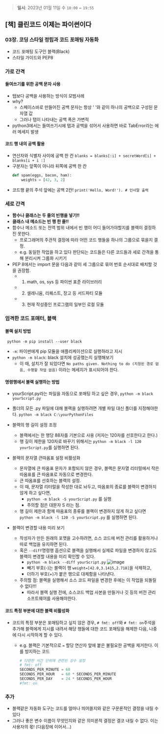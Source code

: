 > **일시**: 2023년 01월 11일 수 `18:00` ~ `19:55`

## [책] 클린코드 이제는 파이썬이다
### 03장. 코딩 스타일 정립과 코드 포매팅 자동화
- 코드 포매팅 도구인 블랙(Black)
- 스타일 가이드와 PEP8

### 가로 간격
#### 들여쓰기를 위한 공백 문자 사용
- 탭보다 공백을 사용하는 방식이 모범사례
- why?
  - 스페이스바로 만들어진 공백 문자는 항상 ' '와 같이 하나의 공백으로 구성된 문자열 값
  - 그러나 탭이 나타내는 공백 폭은 가변적
- python3에서는 들여쓰기시에 탭과 공백을 섞어서 사용하면 바로 TabError라는 에러 메세지 발생

#### 코드 행 내의 공백 활용
- 연산자와 식별자 사이에 공백 한 칸
  `blanks = blanks[:i] + secretWord[i] + blanks[i + i :]`
- 구분자는 앞쪽이 아니라 뒤쪽에 공백 한 칸
  ```python
  def spam(eggs, bacon, ham):
      weights = [42, 3, 2]
  ```
- 코드행 끝의 주석 앞에는 공백 2칸!
  `print('Hello, Word!'). # 인사말 출력`
  
### 세로 간격
- **함수나 클래스는 두 줄의 빈행을 넣기!!**
- **클래스 내 메소드는 빈 행 한 줄!!**
- 함수나 메소드 또는 전역 범위 내에서 빈 행이 어디 들어가야할지를 블랙이 결정하진 못한다.
  - 프로그래머의 주관적 결정에 따라 어떤 코드 행들을 하나의 그룹으로 묶을지 결정.
  - e.g. 동일한 작업을 하고 있다 판단되는 코드들은 다른 코드들과 세로 간격을 통해 분리시켜 그룹화 시키기
- PEP 8에서는 import 문을 다음과 같이 세 그룹으로 묶어 번호 순서대로 배치할 것을 권장함.
  - 1. math, os, sys 등 파이썬 표준 라이브러리
  - 2. 셀레니움, 리퀘스트, 장고 등 서드파티 모듈
  - 3. 현재 작성중인 프로그램의 일부인 로컬 모듈

### 엄격한 코드 포매터, 블랙
#### 블랙 설치 방법
` python -m pip install --user black`
- `-m`: 파이썬에게 pip 모듈을 애플리케이션으로 실행하라고 지시
- `python -m black`: black 설치에 성공했는지 실행해보기
  - 이 때, 설치가 잘 되었다면 `No paths given. Nothing to do (지정된 경로 없음, 수행할 작업 없음)` 이라는 메세지가 표시되어야 한다.

#### 명령행에서 블랙 실행하는 방법
- yourScript.py라는 파일을 자동으로 포매팅 하고 싶은 경우, 
  `python -m black yourScript.py`
  
- 폴더의 모든 .py 파일에 대해 블랙을 실행하려면 개별 파일 대신 폴더를 지정해야한다.
  `python -m black C:\yourPythonFiles`

- 블랙의 행 길이 설정 조정
  - 블랙에서는 한 행당 88자를 기본으로 사용 (저자는 120자를 선호한다고 한다.)
  - 행 길이 제한을 120자로 바꾸기 위해서는 `python -m black -l 120 yourScript.py`를 실행하면 된다.

- 블랙의 문자열 큰따옴표 설정 비활성화
  - 문자열에 큰 따옴표 문자가 포함되지 않은 경우, 블랙은 문자열 리터럴에서 작은 따옴표를 큰 따옴표로 자동으로 변경한다. 
  - 큰 따옴표를 선호하는 블랙의 설정.
  - 이 때, 문자열 리터럴을 작성한 대로 놔두고, 따옴표의 종료를 블랙이 변경하지 않게 하고 싶다면, 
    - `python -m black -S yourScript.py` 를 실행
    - 주의할 점은 대문자 S 라는 점. 
  - 행 길이 제한과 함께 따옴표의 종류를 블랙이 변경하지 않게 하고 싶다면 `python -m black -l 120 -S yourScript.py` 를 실행하면 된다.

- 블랙이 변경할 내용 미리 보기
  - 작성자가 만든 원래의 포맷을 고수하려면, 소스 코드에 버전 관리를 활용하거나 따로 백업을 유지하면 된다.
  - 혹은 `--diff`명령행 옵션으로 블랙을 실행해서 실제로 파일을 변경하지 않고도 블랙이 변경할 내용을 미리 확인할 수 있다.
    - `python -m black --diff yourScript.py`
    ![image](https://user-images.githubusercontent.com/74661937/212038392-822cda31-b796-4619-9f61-c07e9ab01a96.png)
    - 빼기 부호(-)는 블랙이 행 `weight=[42.0,3.1415,2.718]`을 삭제하고,
    - 더하기 부호(+)가 붙은 행으로 대체함을 나타낸다.
  - 주의할 점: 블랙을 실행해서 소스 코드 파일을 변경한 후에는 이 작업을 되돌릴 수 없다!!!
    - 따라서 블랙 실행 전에, 소스코드 백업 사본을 만들거나 깃 등의 버전 관리 소프트웨어를 사용해야한다.

#### 코드 특정 부분에 대한 블랙 비활성화
- 코드의 특정 부분은 포매팅하고 싶지 않은 경우, 
  `# fmt: off`와 `# fmt: on`주석을 추가해 블랙에게 지시를 내려서 해당 행들에 대한 코드 포매팅을 해제한 다음, 나중에 다시 시작하게 할 수 있다.
  - e.g. 블랙은 기본적으로 `=` 할당 연산자 앞에 붙은 불필요한 공백을 제거한다. 이를 방지하는 코드
  
    ```python
    # 다양한 시간 단위에 관련된 상수 설정
    # fmt: off
    SECONDS_PER_MINUTE = 60
    SECONDS_PER_HOUR   = 60 * SECONDS_PER_MINUTE
    SECONDS_PER_DAY    = 24 * SECONDS_PER_HOUR
    #fmt: on
    ```
### 추가
- 블랙같은 자동화 도구는 코드를 얼마나 띄어쓸지와 같은 구문론적인 결정을 내릴 수 있다
- 그러나 좋은 변수 이름이 무엇인지와 같은 의미론적 결정은 결코 내릴 수 없다. 이는 사용자의 몫! (다음장에 이어서...)

  
  
